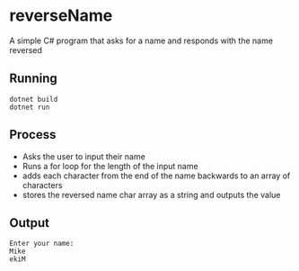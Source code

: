 # reverseName
A simple C# program that asks for a name and responds with the name reversed

## Running
```
dotnet build
dotnet run
```
## Process
* Asks the user to input their name
* Runs a for loop for the length of the input name
* adds each character from the end of the name backwards to an array of characters
* stores the reversed name char array as a string and outputs the value

## Output
```
Enter your name: 
Mike
ekiM
```

